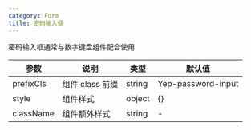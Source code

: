 ```yaml
---
category: Form
title: 密码输入框
---
```


密码输入框通常与数字键盘组件配合使用

<DEMO>

| 参数      | 说明            | 类型   | 默认值             |
| --------- | --------------- | ------ | ------------------ |
| prefixCls | 组件 class 前缀 | string | Yep-password-input |
| style     | 组件样式        | object | {}                 |
| className | 组件额外样式    | string | -                  |
